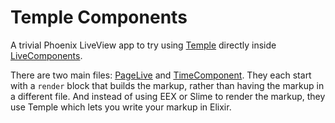 # Temple Components

A trivial Phoenix LiveView app to try using [Temple](https://github.com/mhanberg/temple) 
directly inside [LiveComponents](https://hexdocs.pm/phoenix_live_view/Phoenix.LiveComponent.html).

There are two main files: [PageLive](lib/web/live/page_live.ex) and [TimeComponent](lib/web/live/time_component.ex). 
They each start with a `render` block that builds the markup, rather than having the markup in a 
different file. And instead of using EEX or Slime to render the markup, they use Temple which 
lets you write your markup in Elixir.